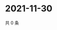 # 2021-11-30

共 0 条

<!-- BEGIN WEIBO -->
<!-- 最后更新时间 Tue Nov 30 2021 21:12:38 GMT+0800 (China Standard Time) -->

<!-- END WEIBO -->
